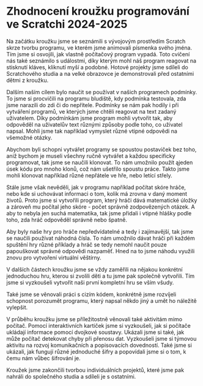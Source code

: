 # Zhodnocení kroužku programování ve Scratchi 2024-2025

Na začátku kroužku jsme se seznámili s vývojovým prostředím Scratch skrze tvorbu programu, ve kterém jsme animovali písmenka svého jména. Tím jsme si osvojili, jak vlastně počítačový program vypadá. Toto cvičení nás také seznámilo s událostmi, díky kterým mohl náš program reagovat na stisknutí kláves, kliknutí myší a podobné. Hotové projekty jsme sdíleli do Scratchového studia a na velké obrazovce je demonstrovali před ostatními dětmi z kroužku. 

Dalším naším cílem bylo naučit se používat v našich programech podmínky. To jsme si procvičili na programu bludiště, kdy podmínka testovala, zda jsme narazili do zdi či do nepřítele. Podmínky se nám pak hodily i při vytváření programů, ve kterých jsme chtěli reagovat na text zadaný uživatelem. Díky podmínkám jsme program mohli vytvořit tak, aby odpověděl na uživatelův text různými způsoby podle toho, co uživatel napsal. Mohli jsme tak například vymyslet různé vtipné odpovědi na všemožné otázky.

Abychom byli schopni vytvářet programy se spoustou postaviček bez toho, aniž bychom je museli všechny ručně vytvářet a každou specificky programovat, tak jsme se naučili klonovat. To nám umožnilo použít ąjeden úsek kódu pro mnoho klonů, což nám ušetřilo spoustu práce. Takto jsme mohli klonovat například různé nepřátele ve hře, nebo letící střely.

Stále jsme však nevěděli, jak v programu například počítat skóre hráče, nebo kde si uchovávat informaci o tom, kolik má zrovna v daný moment životů. Proto jsme si vytvořili program, který hráči dává matematické úložky a zároveň mu počítal jeho skóre - počet správně zodpovězených otázek. A aby to nebyla jen suchá matematika, tak jsme přidali i vtipné hlášky podle toho, zda hráč odpověděl správně nebo špatně.

Aby byly naše hry pro hráče nepředvídatelné a tedy i zajímavější, tak jsme se naučili používat náhodná čísla. To nám umožnilo dávat hráči při každém spuštění hry různé příklady a hráč se tedy nemohl naučit pouze papouškovat správné odpovědi nazpaměť. Hned na to jsme náhodu využili znovu pro vytvoření virtuální věštírny.

V dalších částech kroužku jsme se vždy zaměřili na nějakou konkrétní jednoduchou hru, kterou si zvolili děti a tu jsme pak společně vytvořili. Tím jsme si vyzkoušeli vytvořit naši první kompletní hru se vším všudy.

Také jsme se věnovali práci s cizím kódem, konkrétně jsme rozvíjeli schopnost porozumět programu, který napsal někdo jiný a umět ho náležitě vylepšit.

V průběhu kroužku jsme se příležitostně věnovali také aktivitám mimo počítač. Pomocí interaktivních kartiček jsme si vyzkoušeli, jak si počítače ukládají informace pomocí dvojkové soustavy. Ukázali jsme si také, jak může počítač detekovat chyby při přenosu dat. Vyzkoušeli jsme si týmovou aktivitu na rozvoj komunikačních a popisovacích dovedností. Také jsme si ukázali, jak fungují různé jednoduché šifry a popovídali jsme si o tom, k čemu nám vůbec šifrování je.

Kroužek jsme zakončili tvorbou individuálních projektů, které jsme pak nahráli do společného studia a sdíleli je s ostatními.

